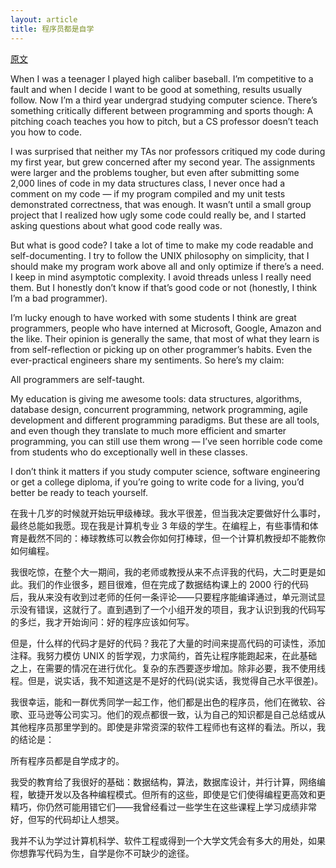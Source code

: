 ```yaml
---
layout: article
title: 程序员都是自学
---
```


[原文](https://jgneuf.wordpress.com/2011/12/20/all-programmers-are-self-taught/)

When I was a teenager I played high caliber baseball. I’m competitive to a fault and when I decide I want to be good at something, results usually follow. Now I’m a third year undergrad studying computer science. There’s something critically different between programming and sports though: A pitching coach teaches you how to pitch, but a CS professor doesn’t teach you how to code.

I was surprised that neither my TAs nor professors critiqued my code during my first year, but grew concerned after my second year. The assignments were larger and the problems tougher, but even after submitting some 2,000 lines of code in my data structures class, I never once had a comment on my code — if my program compiled and my unit tests demonstrated correctness, that was enough. It wasn’t until a small group project that I realized how ugly some code could really be, and I started asking questions about what good code really was.

But what is good code? I take a lot of time to make my code readable and self-documenting. I try to follow the UNIX philosophy on simplicity, that I should make my program work above all and only optimize if there’s a need. I keep in mind asymptotic complexity. I avoid threads unless I really need them. But I honestly don’t know if that’s good code or not (honestly, I think I’m a bad programmer).

I’m lucky enough to have worked with some students I think are great programmers, people who have interned at Microsoft, Google, Amazon and the like. Their opinion is generally the same, that most of what they learn is from self-reflection or picking up on other programmer’s habits. Even the ever-practical engineers share my sentiments. So here’s my claim:

All programmers are self-taught.

My education is giving me awesome tools: data structures, algorithms, database design, concurrent programming, network programming, agile development and different programming paradigms. But these are all tools, and even though they translate to much more efficient and smarter programming, you can still use them wrong — I’ve seen horrible code come from students who do exceptionally well in these classes.

I don’t think it matters if you study computer science, software engineering or get a college diploma, if you’re going to write code for a living, you’d better be ready to teach yourself.


在我十几岁的时候就开始玩甲级棒球。我水平很差，但当我决定要做好什么事时，最终总能如我愿。现在我是计算机专业 3 年级的学生。在编程上，有些事情和体育是截然不同的：棒球教练可以教会你如何打棒球，但一个计算机教授却不能教你如何编程。

我很吃惊，在整个大一期间，我的老师或教授从来不点评我的代码，大二时更是如此。我们的作业很多，题目很难，但在完成了数据结构课上的 2000 行的代码后，我从来没有收到过老师的任何一条评论——只要程序能编译通过，单元测试显示没有错误，这就行了。直到遇到了一个小组开发的项目，我才认识到我的代码写的多烂，我才开始询问：好的程序应该如何写。

但是，什么样的代码才是好的代码？我花了大量的时间来提高代码的可读性，添加注释。我努力模仿 UNIX 的哲学观，力求简约，首先让程序能跑起来，在此基础之上，在需要的情况在进行优化。复杂的东西要逐步增加。除非必要，我不使用线程。但是，说实话，我不知道这是不是好的代码(说实话，我觉得自己水平很差)。

我很幸运，能和一群优秀同学一起工作，他们都是出色的程序员，他们在微软、谷歌、亚马逊等公司实习。他们的观点都很一致，认为自己的知识都是自己总结或从其他程序员那里学到的。即使是非常资深的软件工程师也有这样的看法。所以，我的结论是：

所有程序员都是自学成才的。

我受的教育给了我很好的基础：数据结构，算法，数据库设计，并行计算，网络编程，敏捷开发以及各种编程模式。但所有的这些，即使是它们使得编程更高效和更精巧，你仍然可能用错它们——我曾经看过一些学生在这些课程上学习成绩非常好，但写的代码却让人想哭。

我并不认为学过计算机科学、软件工程或得到一个大学文凭会有多大的用处，如果你想靠写代码为生，自学是你不可缺少的途径。